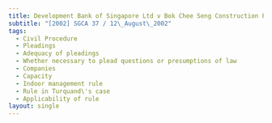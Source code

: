 ```yaml
---
title: Development Bank of Singapore Ltd v Bok Chee Seng Construction Pte Ltd
subtitle: "[2002] SGCA 37 / 12\_August\_2002"
tags:
  - Civil Procedure
  - Pleadings
  - Adequacy of pleadings
  - Whether necessary to plead questions or presumptions of law
  - Companies
  - Capacity
  - Indoor management rule
  - Rule in Turquand\'s case
  - Applicability of rule
layout: single
---
```


